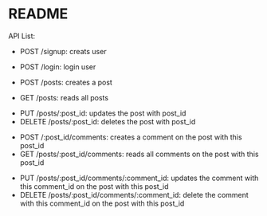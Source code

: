 # README

API List:

- POST /signup: creats user
- POST /login: login user

- POST /posts: creates a post
- GET /posts: reads all posts

* PUT /posts/:post_id: updates the post with post_id
* DELETE /posts/:post_id: deletes the post with post_id

- POST /:post_id/comments: creates a comment on the post with this post_id
- GET /posts/:post_id/comments: reads all comments on the post with this post_id

* PUT /posts/:post_id/comments/:comment_id: updates the comment with this comment_id on the post with this post_id
* DELETE /posts/:post_id/comments/:comment_id: delete the comment with this comment_id on the post with this post_id
